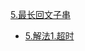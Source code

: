 
[5.最长回文子串](https://leetcode-cn.com/problems/longest-palindromic-substring/)
- [5.解法1.超时](https://leetcode-cn.com/submissions/detail/20869422/)
